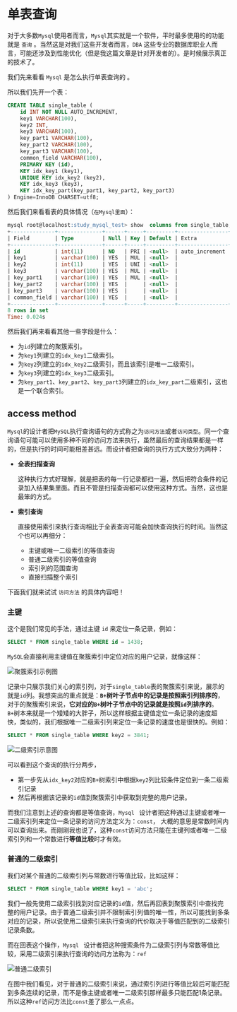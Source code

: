 # 单表查询

对于大多数`Mysql`使用者而言，`Mysql`其实就是一个软件，平时最多使用的的功能就是 `查询` 。当然这是对我们这些开发者而言，`DBA` 这些专业的数据库职业人而言，可能还涉及到性能优化（但是我这篇文章是针对开发者的）。是时候展示真正的技术了。

我们先来看看 `Mysql` 是怎么执行单表查询的 。

所以我们先开一个表：

```sql
CREATE TABLE single_table (
    id INT NOT NULL AUTO_INCREMENT,
    key1 VARCHAR(100),
    key2 INT,
    key3 VARCHAR(100),
    key_part1 VARCHAR(100),
    key_part2 VARCHAR(100),
    key_part3 VARCHAR(100),
    common_field VARCHAR(100),
    PRIMARY KEY (id),
    KEY idx_key1 (key1),
    UNIQUE KEY idx_key2 (key2),
    KEY idx_key3 (key3),
    KEY idx_key_part(key_part1, key_part2, key_part3)
) Engine=InnoDB CHARSET=utf8;
```

然后我们来看看表的具体情况（`在Mysql里面`）：

```sql
mysql root@localhost:study_mysql_test> show  columns from single_table;
+--------------+--------------+------+-----+---------+----------------+
| Field        | Type         | Null | Key | Default | Extra          |
+--------------+--------------+------+-----+---------+----------------+
| id           | int(11)      | NO   | PRI | <null>  | auto_increment |
| key1         | varchar(100) | YES  | MUL | <null>  |                |
| key2         | int(11)      | YES  | UNI | <null>  |                |
| key3         | varchar(100) | YES  | MUL | <null>  |                |
| key_part1    | varchar(100) | YES  | MUL | <null>  |                |
| key_part2    | varchar(100) | YES  |     | <null>  |                |
| key_part3    | varchar(100) | YES  |     | <null>  |                |
| common_field | varchar(100) | YES  |     | <null>  |                |
+--------------+--------------+------+-----+---------+----------------+
8 rows in set
Time: 0.024s                                                            
```

然后我们再来看看其他一些字段是什么：

- 为`id`列建立的聚簇索引。
- 为`key1`列建立的`idx_key1`二级索引。
- 为`key2`列建立的`idx_key2`二级索引，而且该索引是唯一二级索引。
- 为`key3`列建立的`idx_key3`二级索引。
- 为`key_part1`、`key_part2`、`key_part3`列建立的`idx_key_part`二级索引，这也是一个联合索引。

## access method

`Mysql`的设计者把`MySQL`执行查询语句的方式称之为`访问方法`或者`访问类型`。同一个查询语句可能可以使用多种不同的访问方法来执行，虽然最后的查询结果都是一样的，但是执行的时间可能相差甚远。而设计者把查询的执行方式大致分为两种：

- **全表扫描查询**

  这种执行方式好理解，就是把表的每一行记录都扫一遍，然后把符合条件的记录加入结果集里面。而且不管是扫描查询都可以使用这种方式。当然，这也是最笨的方式。

- **索引查询**

  直接使用索引来执行查询相比于全表查询可能会加快查询执行的时间。当然这个也可以再细分：

  - 主键或唯一二级索引的等值查询
  - 普通二级索引的等值查询
  - 索引列的范围查询
  - 直接扫描整个索引

下面我们就来试试 `访问方法` 的具体内容吧！

### 主键

这个是我们常见的手法，通过主键 `id` 来定位一条记录，例如：

```sql
SELECT * FROM single_table WHERE id = 1438;
```

`MySQL`会直接利用主键值在聚簇索引中定位对应的用户记录，就像这样：


<img :src="$withBase('/codePic/聚簇索引示例图.jpg')" alt="聚簇索引示例图">

记录中只展示我们关心的索引列，对于`single_table`表的聚簇索引来说，展示的就是`id`列。我想突出的重点就是：**`B+`树叶子节点中的记录是按照索引列排序的**，对于的聚簇索引来说，**它对应的`B+`树叶子节点中的记录就是按照`id`列排序的**。`B+`树本来就是一个矮矮的大胖子，所以这样根据主键值定位一条记录的速度超快，类似的，我们根据唯一二级索引列来定位一条记录的速度也是很快的。例如：

```sql
SELECT * FROM single_table WHERE key2 = 3841;
```

<img :src="$withBase('/二级索引示意图.jpg')" alt="二级索引示意图">


可以看到这个查询的执行分两步，

- 第一步先从`idx_key2`对应的`B+`树索引中根据`key2`列比较条件定位到一条二级索引记录
- 然后再根据该记录的`id`值到聚簇索引中获取到完整的用户记录。

而我们注意到上述的查询都是等值查询，`Mysql ` 设计者把这种通过主键或者唯一二级索引列来定位一条记录的访问方法定义为：`const`， 大概的意思是常数时间内可以查询出来。而刚刚我也说了，这种`const`访问方法只能在主键列或者唯一二级索引列和一个常数进行**等值比较**时才有效。

### 普通的二级索引

我们对某个普通的二级索引列与常数进行等值比较，比如这样：

```sql
SELECT * FROM single_table WHERE key1 = 'abc';
```

我们一般先使用二级索引找到对应记录的`id`值，然后再回表到聚簇索引中查找完整的用户记录。由于普通二级索引并不限制索引列值的唯一性，所以可能找到多条对应的记录，所以说使用二级索引来执行查询的代价取决于等值匹配到的二级索引记录条数。

而在回表这个操作，`Mysql ` 设计者把这种搜索条件为二级索引列与常数等值比较，采用二级索引来执行查询的访问方法称为：`ref`

<img :src="$withBase('/codePic/普通二级索引.jpg')" alt="普通二级索引">


在图中我们看见，对于普通的二级索引来说，通过索引列进行等值比较后可能匹配到多条连续的记录，而不是像主键或者唯一二级索引那样最多只能匹配1条记录。所以这种`ref`访问方法比`const`差了那么一点点。